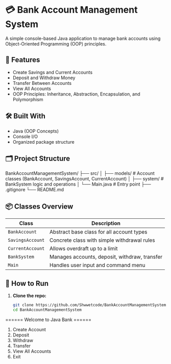 # 💳 Bank Account Management System

A simple console-based Java application to manage bank accounts using Object-Oriented Programming (OOP) principles.

## 📌 Features

- Create Savings and Current Accounts
- Deposit and Withdraw Money
- Transfer Between Accounts
- View All Accounts
- OOP Principles: Inheritance, Abstraction, Encapsulation, and Polymorphism

## 🛠️ Built With

- Java (OOP Concepts)
- Console I/O
- Organized package structure

## 🗂️ Project Structure
BankAccountManagementSystem/
├── src/
│   ├── models/          # Account classes (BankAccount, SavingsAccount, CurrentAccount)
│   ├── system/          # BankSystem logic and operations
│   └── Main.java        # Entry point
├── .gitignore
└── README.md
## 📦 Classes Overview

| Class | Description |
|-------|-------------|
| `BankAccount` | Abstract base class for all account types |
| `SavingsAccount` | Concrete class with simple withdrawal rules |
| `CurrentAccount` | Allows overdraft up to a limit |
| `BankSystem` | Manages accounts, deposit, withdraw, transfer |
| `Main` | Handles user input and command menu |

## 🚀 How to Run

1. **Clone the repo:**
   ```bash
   git clone https://github.com/Shwwetcode/BankAccountManagementSystem.git
   cd BankAccountManagementSystem

====== Welcome to Java Bank ======
1. Create Account
2. Deposit
3. Withdraw
4. Transfer
5. View All Accounts
6. Exit
